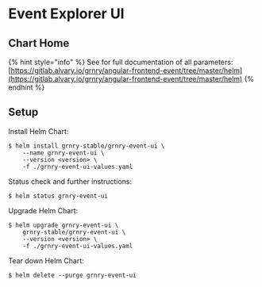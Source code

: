 # Event Explorer UI

## Chart Home

{% hint style="info" %}
See for full documentation of all parameters: [https://gitlab.alvary.io/grnry/angular-frontend-event/tree/master/helm](https://gitlab.alvary.io/grnry/angular-frontend-event/tree/master/helm)
{% endhint %}

## Setup

Install Helm Chart:

```
$ helm install grnry-stable/grnry-event-ui \
    --name grnry-event-ui \
    --version <version> \
    -f ./grnry-event-ui-values.yaml
```

Status check and further instructions:

```text
$ helm status grnry-event-ui
```

Upgrade Helm Chart: 

```text
$ helm upgrade grnry-event-ui \
    grnry-stable/grnry-event-ui \
    --version <version> \
    -f ./grnry-event-ui-values.yaml
```

Tear down Helm Chart:

```text
$ helm delete --purge grnry-event-ui
```

